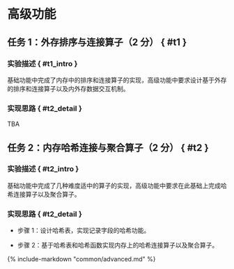 # 高级功能

## 任务 1：外存排序与连接算子（2 分） { #t1 }

### 实验描述 { #t1_intro }

基础功能中完成了内存中的排序和连接算子的实现，高级功能中要求设计基于外存的排序和连接算子以及内外存数据交互机制。

### 实现思路 { #t2_detail }

TBA

## 任务 2：内存哈希连接与聚合算子（2 分） { #t2 }

### 实验描述 { #t2_intro }

基础功能中完成了几种难度适中的算子的实现，高级功能中要求在此基础上完成哈希连接算子以及聚合算子。

### 实现思路 { #t2_detail }

-   步骤 1：设计哈希表，实现记录字段的哈希功能。

-   步骤 2：基于哈希表和哈希函数实现内存上的哈希连接算子以及聚合算子。

{%
    include-markdown "common/advanced.md"
%}
